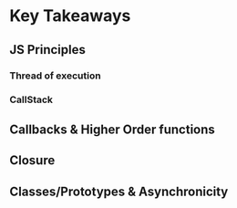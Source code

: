 # Key Takeaways

## JS Principles

### Thread of execution

### CallStack

## Callbacks & Higher Order functions

## Closure

## Classes/Prototypes & Asynchronicity
